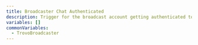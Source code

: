 ```yaml
---
title: Broadcaster Chat Authenticated
description: Trigger for the broadcast account getting authenticated to the chat client
variables: []
commonVariables:
  - TrovoBroadcaster
---
```

